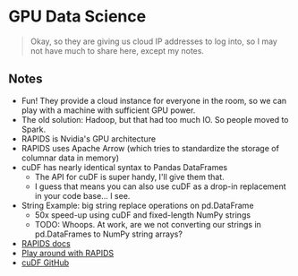 # GPU Data Science

> Okay, so they are giving us cloud IP addresses to log into, so I may not have much to share here, except my notes.

## Notes

* Fun! They provide a cloud instance for everyone in the room, so we can play with a machine with sufficient GPU power.
* The old solution: Hadoop, but that had too much IO. So people moved to Spark.
* RAPIDS is Nvidia's GPU architecture
* RAPIDS uses Apache Arrow (which tries to standardize the storage of columnar data in memory)
* cuDF has nearly identical syntax to Pandas DataFrames
   * The API for cuDF is super handy, I'll give them that.
   * I guess that means you can also use cuDF as a drop-in replacement in your code base... I see.
* String Example: big string replace operations on pd.DataFrame
   * 50x speed-up using cuDF and fixed-length NumPy strings
   * TODO: Whoops. At work, are we not converting our strings in pd.DataFrames to NumPy string arrays?
* [RAPIDS docs](https://docs.rapids.ai/)
* [Play around with RAPIDS](https://rapids.ai/start.html)
* [cuDF GitHub](https://github.com/rapidsai/cudf)

